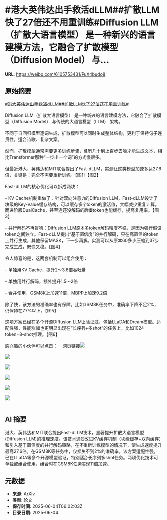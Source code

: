 # #港大英伟达出手救活dLLM##扩散LLM快了27倍还不用重训练#Diffusion LLM（扩散大语言模型） 是一种新兴的语言建模方法，它融合了扩散模型（Diffusion Model） 与...

**URL**: https://weibo.com/6105753431/PuX4budo8

## 原始摘要

<a href="https://m.weibo.cn/search?containerid=231522type%3D1%26t%3D10%26q%3D%23%E6%B8%AF%E5%A4%A7%E8%8B%B1%E4%BC%9F%E8%BE%BE%E5%87%BA%E6%89%8B%E6%95%91%E6%B4%BBdLLM%23&amp;extparam=%23%E6%B8%AF%E5%A4%A7%E8%8B%B1%E4%BC%9F%E8%BE%BE%E5%87%BA%E6%89%8B%E6%95%91%E6%B4%BBdLLM%23" data-hide=""><span class="surl-text">#港大英伟达出手救活dLLM#</span></a><a href="https://m.weibo.cn/search?containerid=231522type%3D1%26t%3D10%26q%3D%23%E6%89%A9%E6%95%A3LLM%E5%BF%AB%E4%BA%8627%E5%80%8D%E8%BF%98%E4%B8%8D%E7%94%A8%E9%87%8D%E8%AE%AD%E7%BB%83%23&amp;extparam=%23%E6%89%A9%E6%95%A3LLM%E5%BF%AB%E4%BA%8627%E5%80%8D%E8%BF%98%E4%B8%8D%E7%94%A8%E9%87%8D%E8%AE%AD%E7%BB%83%23" data-hide=""><span class="surl-text">#扩散LLM快了27倍还不用重训练#</span></a><br><br>Diffusion LLM（扩散大语言模型） 是一种新兴的语言建模方法，它融合了扩散模型（Diffusion Model） 与传统的大语言模型（LLM） 架构。<br><br>不同于自回归模型逐词生成，扩散模型可以同时生成整体结构，更利于保持句子连贯性，适合诗歌、复杂文案。<br><br>然而，扩散模型通常需要更多训练步骤，经历几十到上百步去噪才能生成文本，相比Transformer那种“一步出一个词”的方式慢很多。<br><br>但最近港大、英伟达和MIT联合提出了Fast-dLLM，实测让这类模型加速多达27.6倍，关键是：完全不需要重新训练。【图1】【图2】<br><br>Fast-dLLM的核心优化可以拆成两块：<br><br>- KV Cache机制重做了：针对双向注意力的Diffusion LLM，Fast-dLLM设计了块级的Key-Value缓存结构，可以缓存多个token的激活值，大幅减少重复计算。而进阶版DualCache，甚至连还没解码的后缀token也能缓存，提高复用率。【图3】<br><br>- 并行解码不再盲猜：Diffusion LLM原本多token解码精度不稳，是因为强行假设token之间独立。Fast-dLLM提出“基于置信度”的并行解码，只在高置信的token上并行生成，其他保留MASK，下一步再解。实测可以从原本60多步压缩到37步完成生成，既快又稳。【图4】<br><br>令人惊喜的是，这两套机制可以组合使用：<br><br>- 单独用KV Cache，提升2～3.6倍吞吐量<br><br>- 单独用并行解码，额外提升1.5～2倍<br><br>- 合并使用，GSM8K上加速11倍，MBPP上加速9.2倍<br><br>除了快，该方法的准确率也有保障。比如GSM8K任务中，准确率下降不足2%，仍保持在77%以上。【图5】<br><br>这项方案已经在多个开源Diffusion LLM上验证过，包括LLaDA和Dream模型。适配性强，性能涨幅也更明显出现在“长序列+多shot”的任务上，比如1024 token+8-shot推理。【图6】<br><br>感兴趣的小伙伴可以点击：<a href="https://weibo.cn/sinaurl?u=https%3A%2F%2Fnvlabs.github.io%2FFast-dLLM%2F" data-hide=""><span class="url-icon"><img style="width: 1rem;height: 1rem" src="https://h5.sinaimg.cn/upload/2015/09/25/3/timeline_card_small_web_default.png" referrerpolicy="no-referrer"></span><span class="surl-text">网页链接</span></a><img style="" src="https://tvax3.sinaimg.cn/large/006Fd7o3gy1i2348yg9ebj31n61ai7qu.jpg" referrerpolicy="no-referrer"><br><br><img style="" src="https://tvax2.sinaimg.cn/large/006Fd7o3gy1i2348zidy0j316a0rmqes.jpg" referrerpolicy="no-referrer"><br><br><img style="" src="https://tvax4.sinaimg.cn/large/006Fd7o3gy1i23490ue7zj30zk0cj0z5.jpg" referrerpolicy="no-referrer"><br><br><img style="" src="https://tvax1.sinaimg.cn/large/006Fd7o3gy1i2349msgy1g33qq18gu12.gif" referrerpolicy="no-referrer"><br><br><img style="" src="https://tvax1.sinaimg.cn/large/006Fd7o3gy1i2349csjcuj315g0ii469.jpg" referrerpolicy="no-referrer"><br><br><img style="" src="https://tvax2.sinaimg.cn/large/006Fd7o3gy1i2349eet44j30zk0jqn6j.jpg" referrerpolicy="no-referrer"><br><br>

## AI 摘要

港大、英伟达和MIT联合提出Fast-dLLM技术，显著提升扩散大语言模型(Diffusion LLM)的推理速度。该技术通过改进KV缓存机制（块级缓存+双向缓存）和引入基于置信度的并行解码策略，在不重新训练模型的情况下，使生成速度提升最高27.6倍。在GSM8K等任务中，仅损失不到2%的准确率。该方案适配性强，已在LLaDA等多个开源模型验证，特别适合长序列多shot任务。两项优化技术可单独或组合使用，组合时在GSM8K任务实现11倍加速。

## 元数据

- **来源**: ArXiv
- **类型**: 论文
- **保存时间**: 2025-06-04T06:02:03Z
- **目录日期**: 2025-06-04
